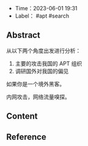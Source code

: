- Time：2023-06-01 19:31
- Label： #apt #search

## Abstract

从以下两个角度出发进行分析：

1. 主要的攻击我国的 APT 组织
2. 调研国外对我国的偏见

如果你是一个境外黑客。

内网攻击，网络流量嗅探。

## Content

## Reference
